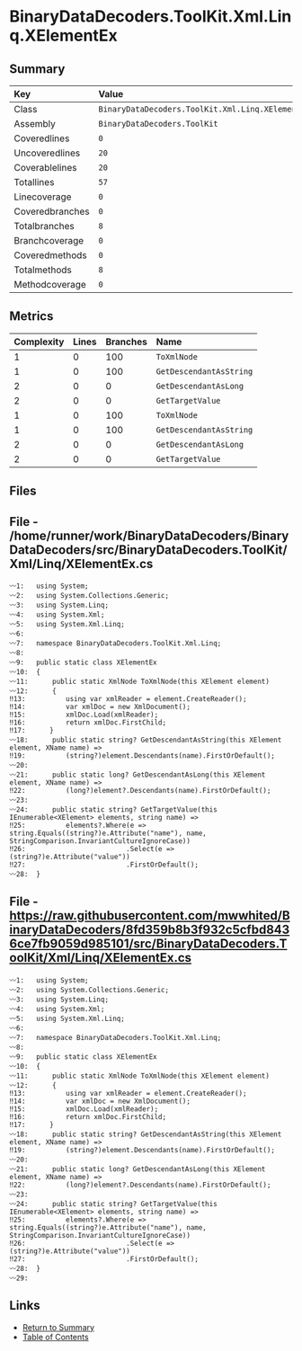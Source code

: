 ﻿# BinaryDataDecoders.ToolKit.Xml.Linq.XElementEx

## Summary

| Key             | Value                                            |
| :-------------- | :----------------------------------------------- |
| Class           | `BinaryDataDecoders.ToolKit.Xml.Linq.XElementEx` |
| Assembly        | `BinaryDataDecoders.ToolKit`                     |
| Coveredlines    | `0`                                              |
| Uncoveredlines  | `20`                                             |
| Coverablelines  | `20`                                             |
| Totallines      | `57`                                             |
| Linecoverage    | `0`                                              |
| Coveredbranches | `0`                                              |
| Totalbranches   | `8`                                              |
| Branchcoverage  | `0`                                              |
| Coveredmethods  | `0`                                              |
| Totalmethods    | `8`                                              |
| Methodcoverage  | `0`                                              |

## Metrics

| Complexity | Lines | Branches | Name                    |
| :--------- | :---- | :------- | :---------------------- |
| 1          | 0     | 100      | `ToXmlNode`             |
| 1          | 0     | 100      | `GetDescendantAsString` |
| 2          | 0     | 0        | `GetDescendantAsLong`   |
| 2          | 0     | 0        | `GetTargetValue`        |
| 1          | 0     | 100      | `ToXmlNode`             |
| 1          | 0     | 100      | `GetDescendantAsString` |
| 2          | 0     | 0        | `GetDescendantAsLong`   |
| 2          | 0     | 0        | `GetTargetValue`        |

## Files

## File - /home/runner/work/BinaryDataDecoders/BinaryDataDecoders/src/BinaryDataDecoders.ToolKit/Xml/Linq/XElementEx.cs

```CSharp
〰1:   using System;
〰2:   using System.Collections.Generic;
〰3:   using System.Linq;
〰4:   using System.Xml;
〰5:   using System.Xml.Linq;
〰6:   
〰7:   namespace BinaryDataDecoders.ToolKit.Xml.Linq;
〰8:   
〰9:   public static class XElementEx
〰10:  {
〰11:      public static XmlNode ToXmlNode(this XElement element)
〰12:      {
‼13:          using var xmlReader = element.CreateReader();
‼14:          var xmlDoc = new XmlDocument();
‼15:          xmlDoc.Load(xmlReader);
‼16:          return xmlDoc.FirstChild;
‼17:      }
〰18:      public static string? GetDescendantAsString(this XElement element, XName name) =>
‼19:          (string?)element.Descendants(name).FirstOrDefault();
〰20:  
〰21:      public static long? GetDescendantAsLong(this XElement element, XName name) =>
‼22:          (long?)element?.Descendants(name).FirstOrDefault();
〰23:  
〰24:      public static string? GetTargetValue(this IEnumerable<XElement> elements, string name) =>
‼25:          elements?.Where(e => string.Equals((string?)e.Attribute("name"), name, StringComparison.InvariantCultureIgnoreCase))
‼26:                         .Select(e => (string?)e.Attribute("value"))
‼27:                         .FirstOrDefault();
〰28:  }
```

## File - https://raw.githubusercontent.com/mwwhited/BinaryDataDecoders/8fd359b8b3f932c5cfbd8436ce7fb9059d985101/src/BinaryDataDecoders.ToolKit/Xml/Linq/XElementEx.cs

```CSharp
〰1:   using System;
〰2:   using System.Collections.Generic;
〰3:   using System.Linq;
〰4:   using System.Xml;
〰5:   using System.Xml.Linq;
〰6:   
〰7:   namespace BinaryDataDecoders.ToolKit.Xml.Linq;
〰8:   
〰9:   public static class XElementEx
〰10:  {
〰11:      public static XmlNode ToXmlNode(this XElement element)
〰12:      {
‼13:          using var xmlReader = element.CreateReader();
‼14:          var xmlDoc = new XmlDocument();
‼15:          xmlDoc.Load(xmlReader);
‼16:          return xmlDoc.FirstChild;
‼17:      }
〰18:      public static string? GetDescendantAsString(this XElement element, XName name) =>
‼19:          (string?)element.Descendants(name).FirstOrDefault();
〰20:  
〰21:      public static long? GetDescendantAsLong(this XElement element, XName name) =>
‼22:          (long?)element?.Descendants(name).FirstOrDefault();
〰23:  
〰24:      public static string? GetTargetValue(this IEnumerable<XElement> elements, string name) =>
‼25:          elements?.Where(e => string.Equals((string?)e.Attribute("name"), name, StringComparison.InvariantCultureIgnoreCase))
‼26:                         .Select(e => (string?)e.Attribute("value"))
‼27:                         .FirstOrDefault();
〰28:  }
〰29:  
```

## Links

* [Return to Summary](Summary.md)
* [Table of Contents](../TOC.md)

